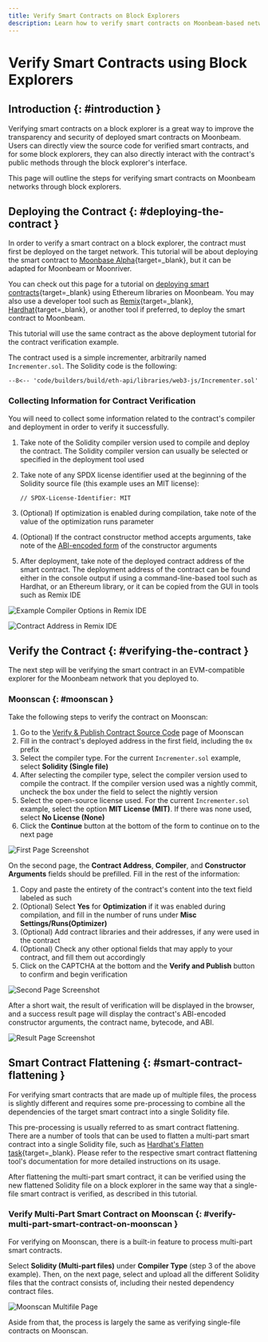 ```yaml
---
title: Verify Smart Contracts on Block Explorers
description: Learn how to verify smart contracts on Moonbeam-based networks using one of the available block explorers, such as Moonscan. 
---
```


# Verify Smart Contracts using Block Explorers

## Introduction {: #introduction }

Verifying smart contracts on a block explorer is a great way to improve the transparency and security of deployed smart contracts on Moonbeam. Users can directly view the source code for verified smart contracts, and for some block explorers, they can also directly interact with the contract's public methods through the block explorer's interface.

This page will outline the steps for verifying smart contracts on Moonbeam networks through block explorers.

## Deploying the Contract {: #deploying-the-contract }

In order to verify a smart contract on a block explorer, the contract must first be deployed on the target network. This tutorial will be about deploying the smart contract to [Moonbase Alpha](/builders/get-started/networks/moonbase/){target=\_blank}, but it can be adapted for Moonbeam or Moonriver.

You can check out this page for a tutorial on [deploying smart contracts](/builders/build/eth-api/libraries/){target=\_blank} using Ethereum libraries on Moonbeam. You may also use a developer tool such as [Remix](/builders/build/eth-api/dev-env/remix/#deploying-a-contract-to-moonbeam-using-remix){target=\_blank}, [Hardhat](/builders/build/eth-api/dev-env/hardhat/){target=\_blank}, or another tool if preferred, to deploy the smart contract to Moonbeam.

This tutorial will use the same contract as the above deployment tutorial for the contract verification example.

The contract used is a simple incrementer, arbitrarily named `Incrementer.sol`. The Solidity code is the following:

```solidity
--8<-- 'code/builders/build/eth-api/libraries/web3-js/Incrementer.sol'
```

### Collecting Information for Contract Verification

You will need to collect some information related to the contract's compiler and deployment in order to verify it successfully.

1. Take note of the Solidity compiler version used to compile and deploy the contract. The Solidity compiler version can usually be selected or specified in the deployment tool used
2. Take note of any SPDX license identifier used at the beginning of the Solidity source file (this example uses an MIT license):

    ```solidity
    // SPDX-License-Identifier: MIT
    ```

3. (Optional) If optimization is enabled during compilation, take note of the value of the optimization runs parameter
4. (Optional) If the contract constructor method accepts arguments, take note of the [ABI-encoded form](https://docs.soliditylang.org/en/develop/abi-spec.html) of the constructor arguments
5. After deployment, take note of the deployed contract address of the smart contract. The deployment address of the contract can be found either in the console output if using a command-line-based tool such as Hardhat, or an Ethereum library, or it can be copied from the GUI in tools such as Remix IDE

![Example Compiler Options in Remix IDE](/images/builders/build/eth-api/verify-contracts/block-explorers/verify-contract-1.webp)

![Contract Address in Remix IDE](/images/builders/build/eth-api/verify-contracts/block-explorers/verify-contract-2.webp)

## Verify the Contract {: #verifying-the-contract }

The next step will be verifying the smart contract in an EVM-compatible explorer for the Moonbeam network that you deployed to.

### Moonscan {: #moonscan }

Take the following steps to verify the contract on Moonscan:

1. Go to the [Verify & Publish Contract Source Code](https://moonbase.moonscan.io/verifyContract) page of Moonscan
2. Fill in the contract's deployed address in the first field, including the `0x` prefix
3. Select the compiler type. For the current `Incrementer.sol` example, select **Solidity (Single file)**
4. After selecting the compiler type, select the compiler version used to compile the contract. If the compiler version used was a nightly commit, uncheck the box under the field to select the nightly version
5. Select the open-source license used. For the current `Incrementer.sol` example, select the option **MIT License (MIT)**. If there was none used, select **No License (None)**
6. Click the **Continue** button at the bottom of the form to continue on to the next page

![First Page Screenshot](/images/builders/build/eth-api/verify-contracts/block-explorers/verify-contract-3.webp)

On the second page, the **Contract Address**, **Compiler**, and **Constructor Arguments** fields should be prefilled. Fill in the rest of the information:

1. Copy and paste the entirety of the contract's content into the text field labeled as such
2. (Optional) Select **Yes** for **Optimization** if it was enabled during compilation, and fill in the number of runs under **Misc Settings/Runs(Optimizer)**
3. (Optional) Add contract libraries and their addresses, if any were used in the contract
4. (Optional) Check any other optional fields that may apply to your contract, and fill them out accordingly
5. Click on the CAPTCHA at the bottom and the **Verify and Publish** button to confirm and begin verification

![Second Page Screenshot](/images/builders/build/eth-api/verify-contracts/block-explorers/verify-contract-4.webp)

After a short wait, the result of verification will be displayed in the browser, and a success result page will display the contract's ABI-encoded constructor arguments, the contract name, bytecode, and ABI.

![Result Page Screenshot](/images/builders/build/eth-api/verify-contracts/block-explorers/verify-contract-5.webp)

## Smart Contract Flattening {: #smart-contract-flattening }

For verifying smart contracts that are made up of multiple files, the process is slightly different and requires some pre-processing to combine all the dependencies of the target smart contract into a single Solidity file.

This pre-processing is usually referred to as smart contract flattening. There are a number of tools that can be used to flatten a multi-part smart contract into a single Solidity file, such as [Hardhat's Flatten task](https://hardhat.org/hardhat-runner/docs/advanced/flattening){target=\_blank}. Please refer to the respective smart contract flattening tool's documentation for more detailed instructions on its usage.

After flattening the multi-part smart contract, it can be verified using the new flattened Solidity file on a block explorer in the same way that a single-file smart contract is verified, as described in this tutorial.

### Verify Multi-Part Smart Contract on Moonscan {: #verify-multi-part-smart-contract-on-moonscan }

For verifying on Moonscan, there is a built-in feature to process multi-part smart contracts.

Select **Solidity (Multi-part files)** under **Compiler Type** (step 3 of the above example). Then, on the next page, select and upload all the different Solidity files that the contract consists of, including their nested dependency contract files.

![Moonscan Multifile Page](/images/builders/build/eth-api/verify-contracts/block-explorers/verify-contract-6.webp)

Aside from that, the process is largely the same as verifying single-file contracts on Moonscan.
